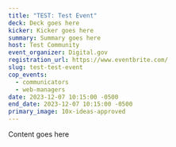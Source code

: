 ```yaml
---
title: "TEST: Test Event"
deck: Deck goes here
kicker: Kicker goes here
summary: Summary goes here
host: Test Community
event_organizer: Digital.gov
registration_url: https://www.eventbrite.com/
slug: test-test-event
cop_events:
  - communicators
  - web-managers
date: 2023-12-07 10:15:00 -0500
end_date: 2023-12-07 10:15:00 -0500
primary_image: 10x-ideas-approved
---
```

Content goes here